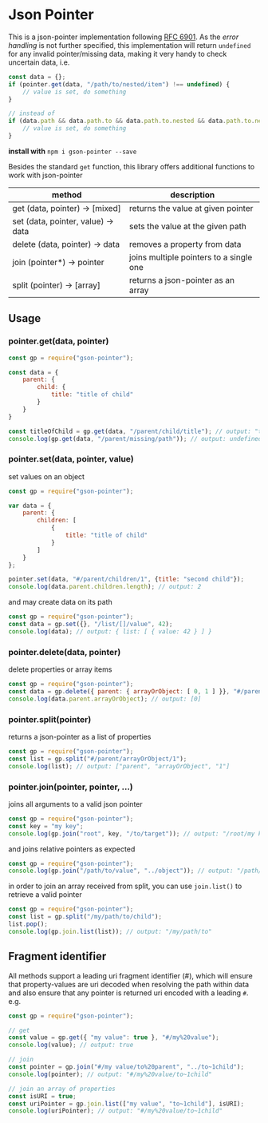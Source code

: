 # Json Pointer

This is a json-pointer implementation following [RFC 6901](https://tools.ietf.org/html/rfc6901).
As the _error handling_ is not further specified, this implementation will return `undefined` for any invalid
pointer/missing data, making it very handy to check uncertain data, i.e.

```js
const data = {};
if (pointer.get(data, "/path/to/nested/item") !== undefined) {
    // value is set, do something
}

// instead of
if (data.path && data.path.to && data.path.to.nested && data.path.to.nested.item) {
    // value is set, do something
}
```

**install with** `npm i gson-pointer --save`


Besides the standard `get` function, this library offers additional functions to work with json-pointer

| method                                | description
| ------------------------------------- | -------------------------------------------------------------
| get (data, pointer) -> [mixed]        | returns the value at given pointer
| set (data, pointer, value) -> data    | sets the value at the given path
| delete (data, pointer) -> data        | removes a property from data
| join (pointer*) -> pointer            | joins multiple pointers to a single one
| split (pointer) -> [array]            | returns a json-pointer as an array


## Usage

### pointer.get(data, pointer)

```js
const gp = require("gson-pointer");

const data = {
    parent: {
        child: {
            title: "title of child"
        }
    }
}

const titleOfChild = gp.get(data, "/parent/child/title"); // output: "title of child"
console.log(gp.get(data, "/parent/missing/path")); // output: undefined
```


### pointer.set(data, pointer, value)

set values on an object

```js
const gp = require("gson-pointer");

var data = {
    parent: {
        children: [
            {
                title: "title of child"
            }
        ]
    }
};

pointer.set(data, "#/parent/children/1", {title: "second child"});
console.log(data.parent.children.length); // output: 2
```

and may create data on its path

```js
const gp = require("gson-pointer");
const data = gp.set({}, "/list/[]/value", 42);
console.log(data); // output: { list: [ { value: 42 } ] }
```


### pointer.delete(data, pointer)

delete properties or array items

```js
const gp = require("gson-pointer");
const data = gp.delete({ parent: { arrayOrObject: [ 0, 1 ] }}, "#/parent/arrayOrObject/1");
console.log(data.parent.arrayOrObject); // output: [0]
```


### pointer.split(pointer)

returns a json-pointer as a list of properties

```js
const gp = require("gson-pointer");
const list = gp.split("#/parent/arrayOrObject/1");
console.log(list); // output: ["parent", "arrayOrObject", "1"]
```


### pointer.join(pointer, pointer, ...)

joins all arguments to a valid json pointer

```js
const gp = require("gson-pointer");
const key = "my key";
console.log(gp.join("root", key, "/to/target")); // output: "/root/my key/to/target"
```

and joins relative pointers as expected

```js
const gp = require("gson-pointer");
console.log(gp.join("/path/to/value", "../object")); // output: "/path/to/object"
```

in order to join an array received from split, you can use `join.list()` to retrieve a valid pointer

```js
const gp = require("gson-pointer");
const list = gp.split("/my/path/to/child");
list.pop();
console.log(gp.join.list(list)); // output: "/my/path/to"
```


## Fragment identifier

All methods support a leading uri fragment identifier (#), which will ensure that property-values are uri decoded
when resolving the path within data and also ensure that any pointer is returned uri encoded with a leading `#`. e.g.

```js
const gp = require("gson-pointer");

// get
const value = gp.get({ "my value": true }, "#/my%20value");
console.log(value); // output: true

// join
const pointer = gp.join("#/my value/to%20parent", "../to~1child");
console.log(pointer); // output: "#/my%20value/to~1child"

// join an array of properties
const isURI = true;
const uriPointer = gp.join.list(["my value", "to~1child"], isURI);
console.log(uriPointer); // output: "#/my%20value/to~1child"
```
